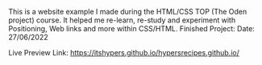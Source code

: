 This is a website example I made during the HTML/CSS TOP (The Oden project) course. It helped me re-learn, re-study and experiment with Positioning, Web links and more within CSS/HTML. 
Finished Project: Date: 27/06/2022

Live Preview Link: https://itshypers.github.io/hypersrecipes.github.io/